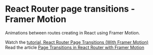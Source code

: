 # React Router page transitions - Framer Motion

Animations between routes creating in React using Framer Motion.

Watch the [tutorial, React Router Page Transitions (With Framer Motion)](https://www.youtube.com/watch?v=qJt-FtzJ5fo)
Read the article [Page Transitions in React Router with Framer Motion](https://blog.sethcorker.com/page-transitions-in-react-router-with-framer-motion/)
